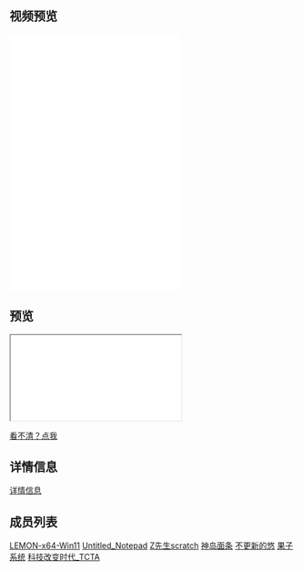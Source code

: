 
## 视频预览

<iframe src="//player.bilibili.com/player.html?aid=726012095&bvid=BV1eS4y1a7CP&cid=584873612&page=1" scrolling="no" border="0" frameborder="no" framespacing="0" allowfullscreen="true">您的浏览器不支持iframe</iframe>  
<iframe src="//player.bilibili.com/player.html?aid=768875531&bvid=BV1Jr4y1t7aK&cid=715650518&page=1" scrolling="no" border="0" frameborder="no" framespacing="0" allowfullscreen="true">您的浏览器不支持iframe</iframe>  
<iframe src="//player.bilibili.com/player.html?aid=769129788&bvid=BV1tr4y1b7Hx&cid=724653423&page=1" scrolling="no" border="0" frameborder="no" framespacing="0" allowfullscreen="true">您的浏览器不支持iframe</iframe>  

## 预览

<iframe src="/assets/html/Windows11-16.html">您的浏览器不支持iframe</iframe>

[看不清？点我](/assets/html/Windows11-16.html)

## 详情信息
[详情信息](xiangqing.html)

## 成员列表
[LEMON-x64-Win11](https://space.bilibili.com/696040999)
[Untitled_Notepad](https://space.bilibili.com/453790717)
[Z先生scratch](https://space.bilibili.com/1534430885)
[神岛面条](https://space.bilibili.com/1189800929)
[不更新的悠](https://space.bilibili.com/500301859)
[果子系统](https://space.bilibili.com/196597575)
[科技改变时代_TCTA](https://space.bilibili.com/1433776051)
